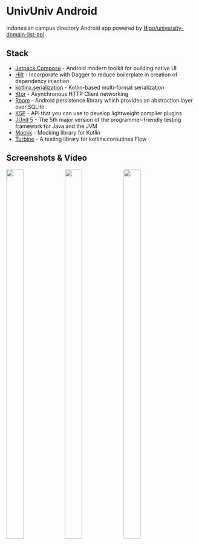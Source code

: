 # UnivUniv Android

Indonesian campus directory Android app powered by [Hipo/university-domain-list-api](https://github.com/Hipo/university-domains-list-api)

## Stack
- [Jetpack Compose](https://developer.android.com/compose) - Android modern toolkit for building native UI
- [Hilt](https://dagger.dev) - Incorporate with Dagger to reduce boilerplate in creation of dependency injection
- [kotlinx.serialization](https://github.com/Kotlin/kotlinx.serialization) - Kotlin-based multi-format serialization
- [Ktor](https://ktor.io) - Asynchronous HTTP Client networking
- [Room](https://developer.android.com/jetpack/androidx/releases/room) - Android persistence library which provides an abstraction layer over SQLite
- [KSP](https://github.com/google/ksp) - API that you can use to develop lightweight compiler plugins
- [JUnit 5](https://junit.org/junit5/) - The 5th major version of the programmer-friendly testing framework for Java and the JVM
- [Mockk](https://mockk.io/) - Mocking library for Kotlin
- [Turbine](https://github.com/cashapp/turbine) - A testing library for kotlinx.coroutines Flow

## Screenshots & Video
<p float="left">
  <img width="30%" height="50%" src="https://github.com/user-attachments/assets/0a1c37d3-e2b0-4bf2-ab25-6b0985a2b807" />
  <img width="30%" height="50%" src="https://github.com/user-attachments/assets/81cc8a0c-db56-4bd4-a86b-31c6e39a9d8c" />
  <img width="30%" height="50%" src="https://github.com/user-attachments/assets/a5b95cca-ffe6-4d61-a629-efa77eb80732" />
</p>
